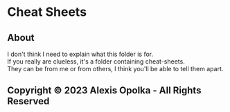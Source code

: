 # Cheat Sheets

## About

I don't think I need to explain what this folder is for.  
If you really are clueless, it's a folder containing cheat-sheets.  
They can be from me or from others, I think you'll be able to tell
them apart.

## Copyright &copy; 2023 Alexis Opolka - All Rights Reserved
